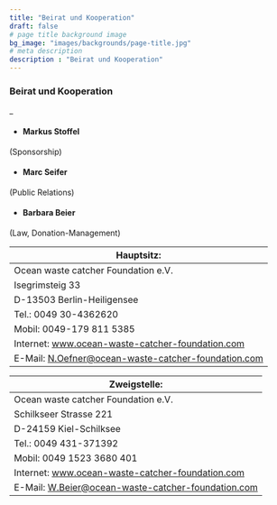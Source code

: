 ```yaml
---
title: "Beirat und Kooperation"
draft: false
# page title background image
bg_image: "images/backgrounds/page-title.jpg"
# meta description
description : "Beirat und Kooperation"
---
```


### Beirat und Kooperation

_

* #### Markus Stoffel
(Sponsorship)
* #### Marc Seifer
(Public Relations)
* #### Barbara Beier
(Law, Donation-Management)

|Hauptsitz:|
|--|
|Ocean waste catcher Foundation e.V.|
|Isegrimsteig 33|
|D-13503 Berlin-Heiligensee|
|Tel.: 0049 30-4362620|
|Mobil: 0049-179 811 5385|
|Internet: www.ocean-waste-catcher-foundation.com|
|E-Mail: N.Oefner@ocean-waste-catcher-foundation.com|

|Zweigstelle:|
|--|
|Ocean waste catcher Foundation e.V.|
|Schilkseer Strasse 221|
|D-24159 Kiel-Schilksee|
|Tel.: 0049 431-371392|
|Mobil: 0049 1523 3680 401|
|Internet: www.ocean-waste-catcher-foundation.com|
|E-Mail: W.Beier@ocean-waste-catcher-foundation.com|

